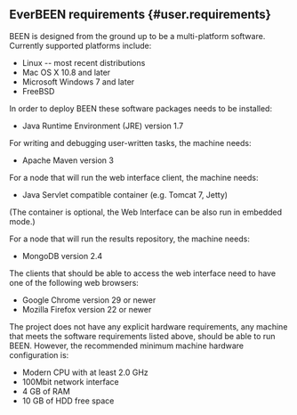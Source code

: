 ## EverBEEN requirements {#user.requirements}

BEEN is designed from the ground up to be a multi-platform software. Currently supported platforms include:

* Linux -- most recent distributions
* Mac OS X 10.8 and later
* Microsoft Windows 7 and later
* FreeBSD

In order to deploy BEEN these software packages needs to be installed:

* Java Runtime Environment (JRE) version 1.7

For writing and debugging user-written tasks, the machine needs:

* Apache Maven version 3

For a node that will run the web interface client, the machine needs:

* Java Servlet compatible container (e.g. Tomcat 7, Jetty)

(The container is optional, the Web Interface can be also run in embedded mode.) 

For a node that will run the results repository, the machine needs:

* MongoDB version 2.4

The clients that should be able to access the web interface need to have one of the following web browsers:

* Google Chrome version 29 or newer
* Mozilla Firefox version 22 or newer

The project does not have any explicit hardware requirements, any machine that meets the software requirements listed above, should be able to run BEEN. However, the recommended minimum machine hardware configuration is:

* Modern CPU with at least 2.0 GHz
* 100Mbit network interface
* 4 GB of RAM
* 10 GB of HDD free space
